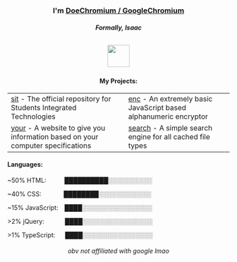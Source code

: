 <div align="center">
    <h3>I'm <a href="https://github.com/DoeChromium">DoeChromium  /  GoogleChromium</a></h3>
    <h5>Formally, Isaac 
    <br><br>
    <p align="center">
    <img height="50px" src="https://media1.tenor.com/m/tjKARw838mcAAAAd/cat-blehhh.gif"
    </p>
    <h4 align="center">My Projects:</h4>
    <table align="center">
        <tr>
            <td><a href="https://doechromium.github.io/sit">sit</a> - The official repository for Students Integrated Technologies</td>
            <td><a href="https://doechromium.github.io/enc/enc">enc</a> - An extremely basic JavaScript based alphanumeric encryptor</td>
        </tr>
        <tr>
            <td><a href="https://doechromium.github.io/">your</a> - A website to give you information based on your computer specifications </td>
            <td><a href="https://doechromium.github.io/search/search">search</a> - A simple search engine for all cached file types</td>
        </tr>
        </table>
    <h4 align="left">Languages:</h4>
    <p align="left"> ~50% HTML:     ██████████░░░░░░░░░░</p>
    <p align="left"> ~40% CSS:     ████████░░░░░░░░░░░░</p>
    <p align="left"> ~15% JavaScript:    ████░░░░░░░░░░░░░░░░</p>
    <p align="left"> >2% jQuery:     ████░░░░░░░░░░░░░░░░</p>
    <p align="left"> >1% TypeScript:   ████░░░░░░░░░░░░░░░░</p>
    <h6 align="center">obv not affiliated with google lmao</h6>
</div>
